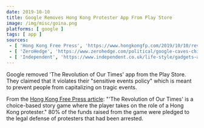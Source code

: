 ```yaml
---
date: 2019-10-10
title: Google Removes Hong Kong Protester App From Play Store
image: /img/misc/goina.png
platforms: [ google ]
tags: [ app ]
sources:
 - [ 'Hong Kong Free Press', 'https://www.hongkongfp.com/2019/10/10/revolution-times-hong-kong-protester-role-playing-game-suspended-google-play-store' ]
 - [ 'ZeroHedge', 'https://www.zerohedge.com/political/google-caves-china-pulls-revolution-our-times-hong-kong-game-app-store' ]
 - [ 'Independent', 'https://www.independent.co.uk/life-style/gadgets-and-tech/news/google-hong-kong-protests-game-app-android-revolution-of-our-times-a9151911.html' ]
---
```


Google removed 'The Revolution of Our Times' app from the Play Store.
They claimed that it violates their "sensitive events policy" which is meant to prevent people from capitalizing on tragic events.

From the [Hong Kong Free Press article](https://www.hongkongfp.com/2019/10/10/revolution-times-hong-kong-protester-role-playing-game-suspended-google-play-store): "'The Revolution of Our Times' is a choice-based story game where the player takes on the role of a Hong Kong protester."
80% of the funds raised from the game were pledged to the legal defense of protesters that had been arrested.
